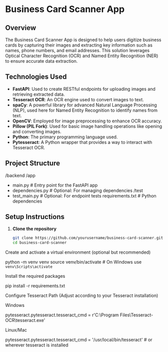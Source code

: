 # Business Card Scanner App

## Overview
The Business Card Scanner App is designed to help users digitize business cards by capturing their images and extracting key information such as names, phone numbers, and email addresses. This solution leverages Optical Character Recognition (OCR) and Named Entity Recognition (NER) to ensure accurate data extraction.

## Technologies Used
- **FastAPI**: Used to create RESTful endpoints for uploading images and retrieving extracted data.
- **Tesseract OCR**: An OCR engine used to convert images to text.
- **spaCy**: A powerful library for advanced Natural Language Processing (NLP), used here for Named Entity Recognition to identify names from text.
- **OpenCV**: Employed for image preprocessing to enhance OCR accuracy.
- **Pillow (PIL Fork)**: Used for basic image handling operations like opening and converting images.
- **Python**: The primary programming language used.
- **Pytesseract**: A Python wrapper that provides a way to interact with Tesseract OCR.

## Project Structure

/backend
/app
- main.py # Entry point for the FastAPI app
- dependencies.py # Optional: For managing dependencies
/test
- test_main.py # Optional: For endpoint tests
requirements.txt # Python dependencies


## Setup Instructions
1. **Clone the repository**
   ```bash
   git clone https://github.com/yourusername/business-card-scanner.git
   cd business-card-scanner


Create and activate a virtual environment (optional but recommended)

python -m venv venv
source venv/bin/activate  # On Windows use `venv\Scripts\activate`


Install the required packages

pip install -r requirements.txt

Configure Tesseract Path (Adjust according to your Tesseract installation)

Windows 

pytesseract.pytesseract.tesseract_cmd = r'C:\\Program Files\\Tesseract-OCR\\tesseract.exe'

Linux/Mac

pytesseract.pytesseract.tesseract_cmd = '/usr/local/bin/tesseract'  # or wherever tesseract is installed



